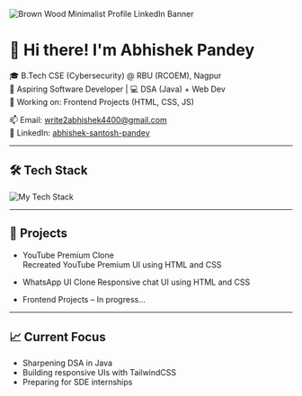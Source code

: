 ![Brown Wood Minimalist Profile LinkedIn Banner](https://github.com/user-attachments/assets/79ce4e2c-7e0b-44e2-9705-2e02d0f03164)

# 👋 Hi there! I'm Abhishek Pandey




🎓 B.Tech CSE (Cybersecurity) @ RBU (RCOEM), Nagpur  
🎯 Aspiring Software Developer | 💻 DSA (Java) + Web Dev  
🌱 Working on: Frontend Projects (HTML, CSS, JS)

📫 Email: write2abhishek4400@gmail.com  
🔗 LinkedIn: [abhishek-santosh-pandey](https://www.linkedin.com/in/abhishek-santosh-pandey)

---

## 🛠️ Tech Stack

<p align="left">
  <img src="https://skillicons.dev/icons?i=java,html,css,js,tailwind" alt="My Tech Stack" />
</p>

---

## 🚀 Projects

- YouTube Premium Clone  
  Recreated YouTube Premium UI using HTML and CSS

- WhatsApp UI Clone
  Responsive chat UI using HTML and CSS

- Frontend Projects – In progress…

---

## 📈 Current Focus

- Sharpening DSA in Java  
- Building responsive UIs with TailwindCSS  
- Preparing for SDE internships  
